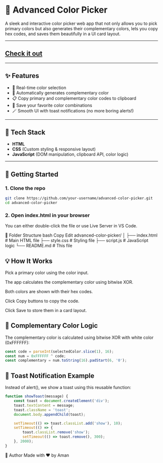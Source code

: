 # 🎨 Advanced Color Picker

A sleek and interactive color picker web app that not only allows you to pick primary colors 
but also generates their complementary colors, lets you copy hex codes, 
and saves them beautifully in a UI card layout.

---

## [Check it out]()

---

## ✨ Features

- 🎯 Real-time color selection
- 🧠 Automatically generates complementary color
- 📋 Copy primary and complementary color codes to clipboard
- 💾 Save your favorite color combinations
- 🪄 Smooth UI with toast notifications (no more boring alerts!)

---

## 🔧 Tech Stack

- **HTML**
- **CSS** (Custom styling & responsive layout)
- **JavaScript** (DOM manipulation, clipboard API, color logic)

---

## 🚀 Getting Started

### 1. Clone the repo

```bash
git clone https://github.com/your-username/advanced-color-picker.git
cd advanced-color-picker
```


### 2. Open index.html in your browser
You can either double-click the file or use Live Server in VS Code.

📂 Folder Structure
bash
Copy
Edit
advanced-color-picker/
│
├── index.html          # Main HTML file
├── style.css           # Styling file
├── script.js           # JavaScript logic
└── README.md           # This file


## 💡 How It Works

Pick a primary color using the color input.

The app calculates the complementary color using bitwise XOR.

Both colors are shown with their hex codes.

Click Copy buttons to copy the code.

Click Save to store them in a card layout.

## 🧠 Complementary Color Logic

The complementary color is calculated using bitwise XOR with white color (0xFFFFFF):

```javascript
const code = parseInt(selectedColor.slice(1), 16);
const num = 0xFFFFFF ^ code;
const complementary = num.toString(16).padStart(6, '0');
```

## 🔔 Toast Notification Example

Instead of alert(), we show a toast using this reusable function:
```javascript
function showToast(message) {
    const toast = document.createElement('div');
    toast.textContent = message;
    toast.className = 'toast';
    document.body.appendChild(toast);

    setTimeout(() => toast.classList.add('show'), 10);
    setTimeout(() => {
        toast.classList.remove('show');
        setTimeout(() => toast.remove(), 300);
    }, 2000);
}
```

🙌 Author
Made with ❤️ by Aman
